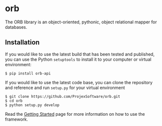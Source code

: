 orb
======================

The ORB library is an object-oriented, pythonic, object relational mapper
for databases.

Installation
-----------------------

If you would like to use the latest build that has been tested and published,
you can use the Python `setuptools` to install it to your computer or virtual
environment:

    $ pip install orb-api

If you would like to use the latest code base, you can clone the repository
and reference and run `setup.py` for your virtual environment

    $ git clone https://github.com/ProjexSoftware/orb.git
    $ cd orb
    $ python setup.py develop

Read the [Getting Started](https://projexsoftware.github.io/orb/getting_started.html) page for more information on
how to use the framework.
